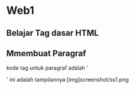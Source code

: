 # Web1
## Belajar Tag dasar HTML

## Mmembuat Paragraf
kode tag untuk paragraf adalah '<p>'
ini adalah tampilannya
[img]screenshot/ss1.png